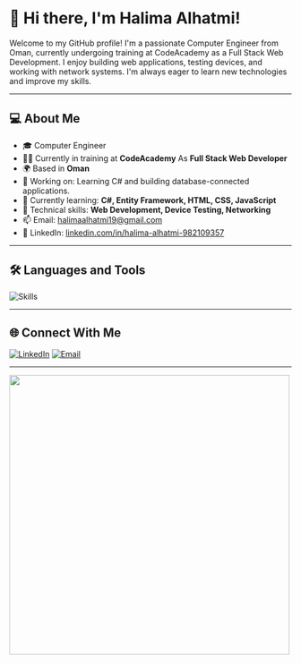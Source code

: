 
 
 # 👋 Hi there, I'm Halima Alhatmi!

Welcome to my GitHub profile! I'm a passionate Computer Engineer from Oman, currently undergoing training at CodeAcademy as a Full Stack Web Development. I enjoy building web applications, testing devices, and working with network systems. I'm always eager to learn new technologies and improve my skills.

---

## 💻 About Me

- 🎓 Computer Engineer
- 🧑‍💻 Currently in training at **CodeAcademy** As **Full Stack Web Developer**
- 🌍 Based in **Oman**
- 🔭 Working on: Learning C# and building database-connected applications.
- 🌱 Currently learning: **C#, Entity Framework, HTML, CSS, JavaScript**
- 🧠 Technical skills: **Web Development, Device Testing, Networking**
- 📫 Email: [halimaalhatmi19@gmail.com](mailto:halimaalhatmi19@gmail.com)
- 🔗 LinkedIn: [linkedin.com/in/halima-alhatmi-982109357](https://www.linkedin.com/in/halima-alhatmi-982109357)

---

## 🛠️ Languages and Tools

![Skills](https://skillicons.dev/icons?i=html,css,js,csharp,git,github,vscode)


---

## 🌐 Connect With Me

[![LinkedIn](https://img.shields.io/badge/LinkedIn-0077B5.svg?style=for-the-badge&logo=linkedin&logoColor=white)](https://www.linkedin.com/in/halima-alhatmi-982109357)
[![Email](https://img.shields.io/badge/Email-D14836?style=for-the-badge&logo=gmail&logoColor=white)](mailto:halimaalhatmi19@gmail.com)

---

 <img src="https://media.giphy.com/media/L8K62iTDkzGX6/giphy.gif" width="500">


